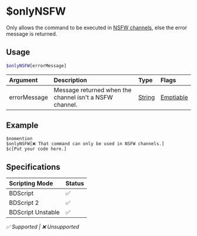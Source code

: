 # $onlyNSFW
Only allows the command to be executed in [NSFW channels](https://support.discord.com/hc/en-us/articles/115000084051-NSFW-Channels-and-Content), else the error message is returned.

## Usage
```php
$onlyNSFW[errorMessage]
```

| Argument | Description | Type | Flags |
| :---- | :---- | :---- | :---- |
| errorMessage | Message returned when the channel isn't a NSFW channel. | [String](/src/resources/arguments/types.md#string) | [Emptiable](/src/resources/arguments/flags.md#emptiable)


## Example
```
$nomention
$onlyNSFW[❌ That command can only be used in NSFW channels.]
$c[Put your code here.]
```

## Specifications
| Scripting Mode | Status
| :---- | :---- |
| BDScript | ✅ |
| BDScript 2 | ✅ |
| BDScript Unstable | ✅ |

*✅ Supported | ❌ Unsupported*